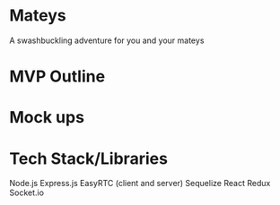 # Mateys
A swashbuckling adventure for you and your mateys

# MVP Outline


# Mock ups

# Tech Stack/Libraries
Node.js
Express.js
EasyRTC (client and server)
Sequelize
React
Redux
Socket.io

